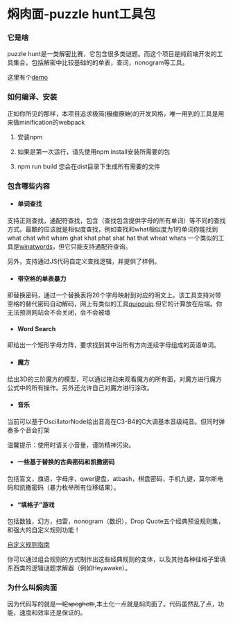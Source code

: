 # 焖肉面-puzzle hunt工具包
### 它是啥
puzzle hunt是一类解密比赛，它包含很多类谜题。而这个项目是纯前端开发的工具集合，包括解密中比较基础的的单表，查词，nonogram等工具。

这里有个[demo](https://philippica.github.io/cipher_machine/)

### 如何编译、安装
正如你所见的那样，本项目追求极简(~~极度原始~~)的开发风格，唯一用到的工具是用来做minification的webpack

1. 安装npm

2. 如果是第一次运行，请先使用npm install安装所需要的包

3. npm run build
您会在dist目录下生成所有需要的文件

### 包含哪些内容
- #### 单词查找
支持正则查找，通配符查找，包含（查找包含提供字母的所有单词）等不同的查找方式。最酷的应该就是相似度查找，例如查找和what相似度为1的单词你能找到
what
chat
whit
wham
ghat
khat
phat
shat
hat
that
wheat
whats
一个类似的工具是[winatwords](https://winatwords.com/ "winatwords")，但它只能支持通配符查询。

另外，支持通过JS代码自定义查找逻辑，并提供了样例。

- #### 带空格的单表暴力
即替换密码，通过一个替换表将26个字母映射到对应的明文上。该工具支持对带空格的替代密码自动解码，网上有类似的工具[quipquip](https://www.quipqiup.com/ "quipquip").但它的计算放在后端。你无法预测网站会不会关闭，会不会被墙

- #### Word Search
即给出一个矩形字母方阵，要求找到其中沿所有方向连续字母组成的英语单词。

- #### 魔方
给出3D的三阶魔方的模型，可以通过拖动来观看魔方的所有面，对魔方进行魔方公式中的所有操作。另外还允许自己对魔方进行涂改。

- #### 音乐
当前可以基于OscillatorNode给出音高在C3-B4的C大调基本音级纯音。但同时弹奏多个音会打架

温馨提示：使用时请关小音量，谨防精神污染。

- #### 一些基于替换的古典密码和凯撒密码
包括盲文，旗语，字母序，qwer键盘，atbash，棋盘密码，手机九键，莫尔斯电码和凯撒密码（暴力枚举所有位移结果）。

- #### “填格子”游戏
包括数独，幻方，扫雷，nonogram（数织），Drop Quote五个经典预设规则集，和强大的自定义规则功能！

[自定义规则指南](https://github.com/philippica/cipher_machine/wiki/%E7%84%96%E8%82%89%E9%9D%A2%E8%84%9A%E6%9C%AC%E6%96%87%E6%A1%A3)

你可以通过组合规则的方式制作出这些经典规则的变体，以及其他各种往格子里填东西类的逻辑谜题求解器（例如Heyawake）。


### 为什么叫焖肉面
因为代码写的就是~~一坨speghetti~~,本土化一点就是焖肉面了。代码虽然乱了点，功能，速度和效率还是保证的。




